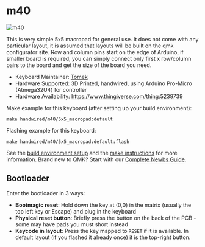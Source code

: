 # m40

![m40](https://i.imgur.com/bWXH3FVl.jpeg)

This is very simple 5x5 macropad for general use. It does not come with any particular layout, it is assumed that layouts will be built on the qmk configurator site. Row and column pins start on the edge of Arduino, if smaller board is required, you can simply connect only first x row/column pairs to the board and get the size of the board you need.

* Keyboard Maintainer: [Tomek](https://github.com/m40-dev)
* Hardware Supported: 3D Printed, handwired, using Arduino Pro-Micro (Atmega32U4) for controller
* Hardware Availability: https://www.thingiverse.com/thing:5239739

Make example for this keyboard (after setting up your build environment):

    make handwired/m40/5x5_macropad:default

Flashing example for this keyboard:

    make handwired/m40/5x5_macropad:default:flash

See the [build environment setup](https://docs.qmk.fm/#/getting_started_build_tools) and the [make instructions](https://docs.qmk.fm/#/getting_started_make_guide) for more information. Brand new to QMK? Start with our [Complete Newbs Guide](https://docs.qmk.fm/#/newbs).

## Bootloader

Enter the bootloader in 3 ways:

* **Bootmagic reset**: Hold down the key at (0,0) in the matrix (usually the top left key or Escape) and plug in the keyboard
* **Physical reset button**: Briefly press the button on the back of the PCB - some may have pads you must short instead
* **Keycode in layout**: Press the key mapped to `RESET` if it is available. In default layout (if you flashed it already once) it is the top-right button.
